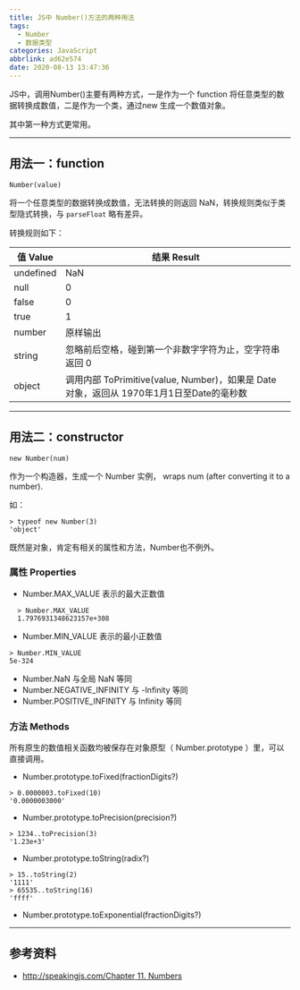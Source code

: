 ```yaml
---
title: JS中 Number()方法的两种用法
tags:
  - Number
  - 数据类型
categories: JavaScript
abbrlink: ad62e574
date: 2020-08-13 13:47:36
---
```

JS中，调用Number()主要有两种方式，一是作为一个 function 将任意类型的数据转换成数值，二是作为一个类，通过new 生成一个数值对象。  
<!--more -->
其中第一种方式更常用。
*********
## 用法一：function
```
Number(value)
```
将一个任意类型的数据转换成数值，无法转换的则返回 NaN，转换规则类似于类型隐式转换，与 `parseFloat` 略有差异。

转换规则如下：

|  值 Value | 结果 Result |
| ------------ | ------------ |
| undefined  | NaN  |
| null  | 0  |
| false  | 0  |
| true  | 1  |
| number  | 原样输出  |
| string  | 忽略前后空格，碰到第一个非数字字符为止，空字符串返回 0  |
| object  | 调用内部 ToPrimitive(value, Number)，如果是 Date 对象，返回从 1970年1月1日至Date的毫秒数  |

*******
## 用法二：constructor
```
new Number(num)
```
作为一个构造器，生成一个 Number 实例， wraps num (after converting it to a number).

如：
```
> typeof new Number(3)
'object'
```
既然是对象，肯定有相关的属性和方法，Number也不例外。
### 属性 Properties
- Number.MAX_VALUE 表示的最大正数值  
```
  > Number.MAX_VALUE
  1.7976931348623157e+308
```
- Number.MIN_VALUE 表示的最小正数值
```
> Number.MIN_VALUE
5e-324
```
- Number.NaN 与全局 NaN 等同
- Number.NEGATIVE_INFINITY 与 -Infinity 等同
- Number.POSITIVE_INFINITY 与 Infinity 等同

### 方法 Methods
所有原生的数值相关函数均被保存在对象原型（ Number.prototype ）里，可以直接调用。
- Number.prototype.toFixed(fractionDigits?)
```
> 0.0000003.toFixed(10)
'0.0000003000'
```
- Number.prototype.toPrecision(precision?)
```
> 1234..toPrecision(3)
'1.23e+3'
```
- Number.prototype.toString(radix?)
```
> 15..toString(2)
'1111'
> 65535..toString(16)
'ffff'
```
- Number.prototype.toExponential(fractionDigits?)
**********
## 参考资料
- [http://speakingjs.com/Chapter 11. Numbers](http://speakingjs.com/es5/ch11.html)
